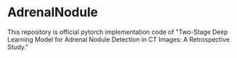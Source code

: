 # AdrenalNodule

This repository is official pytorch implementation code of "Two-Stage Deep Learning Model for Adrenal Nodule Detection in CT Images: A Retrospective Study."
